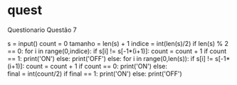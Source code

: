 # quest
Questionario Questão 7


s = input()
count = 0
tamanho = len(s) + 1
indice = int(len(s)/2)
if len(s) % 2 == 0:
    for i in range(0,indice):
        if s[i] != s[-1*(i+1)]:
            count = count + 1
    if count == 1:
        print('ON')
    else:
        print('OFF')
else:
    for i in range(0,len(s)):
        if s[i] != s[-1*(i+1)]:
            count = count + 1
    if count == 0:
        print('ON')
    else:           
        final = int(count/2) 
        if final == 1:
            print('ON')
        else:
            print('OFF')
